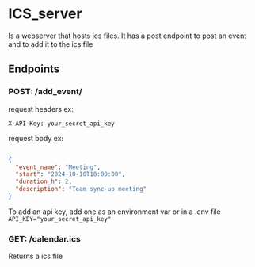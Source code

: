 # ICS_server

Is a webserver that hosts ics files. 
It has a post endpoint to post an event 
and to add it to the ics file

## Endpoints

### POST: /add_event/
    
request headers ex:

`X-API-Key: your_secret_api_key`

request body ex: 

```json

{
  "event_name": "Meeting",
  "start": "2024-10-10T10:00:00",
  "duration_h": 2,
  "description": "Team sync-up meeting"
}

```

To add an api key, add one as an environment var or in a .env file
`API_KEY="your_secret_api_key"`

### GET: /calendar.ics

Returns a ics file